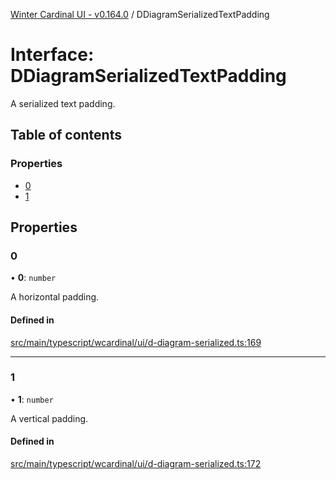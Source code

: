 [Winter Cardinal UI - v0.164.0](../index.md) / DDiagramSerializedTextPadding

# Interface: DDiagramSerializedTextPadding

A serialized text padding.

## Table of contents

### Properties

- [0](DDiagramSerializedTextPadding.md#0)
- [1](DDiagramSerializedTextPadding.md#1)

## Properties

### 0

• **0**: `number`

A horizontal padding.

#### Defined in

[src/main/typescript/wcardinal/ui/d-diagram-serialized.ts:169](https://github.com/winter-cardinal/winter-cardinal-ui/blob/v0.164.0/src/main/typescript/wcardinal/ui/d-diagram-serialized.ts#L169)

___

### 1

• **1**: `number`

A vertical padding.

#### Defined in

[src/main/typescript/wcardinal/ui/d-diagram-serialized.ts:172](https://github.com/winter-cardinal/winter-cardinal-ui/blob/v0.164.0/src/main/typescript/wcardinal/ui/d-diagram-serialized.ts#L172)
